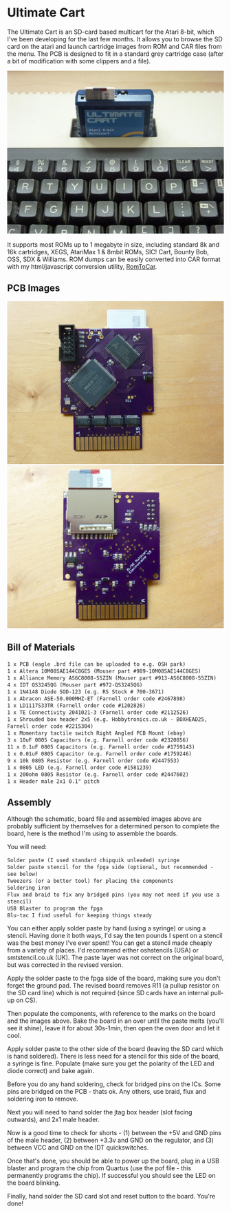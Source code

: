 Ultimate Cart
=============
The Ultimate Cart is an SD-card based multicart for the Atari 8-bit, which I've been developing for the last few months.
It allows you to browse the SD card on the atari and launch cartridge images from ROM and CAR files from the menu.
The PCB is designed to fit in a standard grey cartridge case (after a bit of modification with some clippers and a file).

![Image](images/800xl.jpg?raw=true)

It supports most ROMs up to 1 megabyte in size, including standard 8k and 16k cartridges, XEGS, AtariMax 1 & 8mbit ROMs,
SIC! Cart, Bounty Bob, OSS, SDX & Williams. ROM dumps can be easily converted into CAR format with my html/javascript
conversion utility, [RomToCar](http://htmlpreview.github.com/?https://github.com/robinhedwards/UltimateCart/master/RomToCar.html).

PCB Images
----------
![Bottom/Back of PCB when inserted in Atari](images/board_bottom_back.jpg?raw=true)
![Top/Front of PCB when inserted in Atari](images/board_top_front.jpg?raw=true)

Bill of Materials
-----------------
```
1 x PCB (eagle .brd file can be uploaded to e.g. OSH park)
1 x Altera 10M08SAE144C8GES (Mouser part #989-10M08SAE144C8GES)
1 x Alliance Memory AS6C8008-55ZIN (Mouser part #913-AS6C8008-55ZIN)
4 x IDT QS3245QG (Mouser part #972-QS3245QG)
1 x 1N4148 Diode SOD-123 (e.g. RS Stock # 700-3671)
1 x Abracon ASE-50.000MHZ-ET (Farnell order code #2467898)
1 x LD1117S33TR (Farnell order code #1202826)
1 x TE Connectivity 2041021-3 (Farnell order code #2112526)
1 x Shrouded box header 2x5 (e.g. Hobbytronics.co.uk - BOXHEAD25, Farnell order code #2215304)
1 x Momentary tactile switch Right Angled PCB Mount (ebay)
3 x 10uF 0805 Capacitors (e.g. Farnell order code #2320856)
11 x 0.1uF 0805 Capacitors (e.g. Farnell order code #1759143)
1 x 0.01uF 0805 Capacitor (e.g. Farnell order code #1759246)
9 x 10k 0805 Resistor (e.g. Farnell order code #2447553)
1 x 0805 LED (e.g. Farnell order code #1581239)
1 x 200ohm 0805 Resistor (e.g. Farnell order code #2447602)
1 x Header male 2x1 0.1" pitch
```

Assembly
--------

Although the schematic, board file and assembled images above are probably sufficient by themselves
for a determined person to complete the board, here is the method I'm using to assemble the boards.

You will need:
```
Solder paste (I used standard chipquik unleaded) syringe
Solder paste stencil for the fpga side (optional, but recommended - see below)
Tweezers (or a better tool) for placing the components
Soldering iron
Flux and braid to fix any bridged pins (you may not need if you use a stencil)
USB Blaster to program the fpga
Blu-tac I find useful for keeping things steady
```

You can either apply solder paste by hand (using a syringe) or using a stencil. Having done it both ways,
I'd say the ten pounds I spent on a stencil was the best money I've ever spent! You can get a stencil made
cheaply from a variety of places. I'd recommend either oshstencils (USA) or smtstencil.co.uk (UK). The
paste layer was not correct on the original board, but was corrected in the revised version.

Apply the solder paste to the fpga side of the board, making sure you don't forget the ground pad. The
revised board removes R11 (a pullup resistor on the SD card line) which is not required (since SD cards
have an internal pull-up on CS).

Then populate the components, with reference to the marks on the board and the images above.
Bake the board in an over until the paste melts (you'll see it shine), leave it for about 30s-1min, then open
the oven door and let it cool.

Apply solder paste to the other side of the board (leaving the SD card which is hand soldered). There is
less need for a stencil for this side of the board, a syringe is fine. Populate (make sure you get the polarity
of the LED and diode correct) and bake again.

Before you do any hand soldering, check for bridged pins on the ICs. Some pins are bridged on the PCB - thats ok.
Any others, use braid, flux and soldering iron to remove.

Next you will need to hand solder the jtag box header (slot facing outwards), and 2x1 male header.

Now is a good time to check for shorts - (1) between the +5V and GND pins of the male header, (2) between +3.3v
and GND on the regulator, and (3) between VCC and GND on the IDT quickswitches.

Once that's done, you should be able to power up the board, plug in a USB blaster and program the chip from
Quartus (use the pof file - this permanently programs the chip). If successful you should see the LED on the
board blinking.

Finally, hand solder the SD card slot and reset button to the board. You're done!
